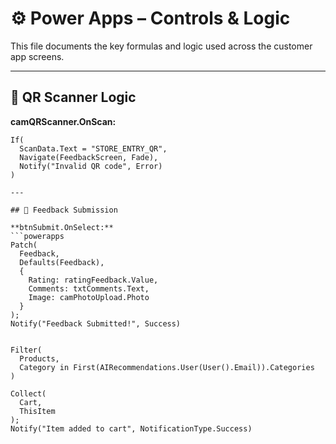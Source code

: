 # ⚙️ Power Apps – Controls & Logic

This file documents the key formulas and logic used across the customer app screens.

---

## 📸 QR Scanner Logic

**camQRScanner.OnScan:**
```powerapps
If(
  ScanData.Text = "STORE_ENTRY_QR",
  Navigate(FeedbackScreen, Fade),
  Notify("Invalid QR code", Error)
)

---

## 📝 Feedback Submission

**btnSubmit.OnSelect:**
```powerapps
Patch(
  Feedback,
  Defaults(Feedback),
  {
    Rating: ratingFeedback.Value,
    Comments: txtComments.Text,
    Image: camPhotoUpload.Photo
  }
);
Notify("Feedback Submitted!", Success)


Filter(
  Products,
  Category in First(AIRecommendations.User(User().Email)).Categories
)

Collect(
  Cart,
  ThisItem
);
Notify("Item added to cart", NotificationType.Success)


